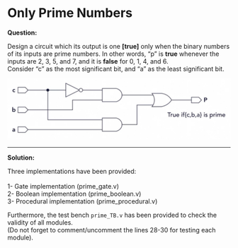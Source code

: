 # Only Prime Numbers


**Question:**

Design a circuit which its output is one **[true]** only when the binary numbers of its inputs are prime numbers. In other words, “p” is **true** whenever the inputs are 2, 3, 5, and 7, and it is **false** for 0, 1, 4, and 6.\
Consider “c” as the most significant bit, and “a” as the least significant bit. 



<img src="Verilog01.jpg">



---------------------------------------------------------------------------------------


**Solution:**

Three implementations have been provided:
\
\
1-	Gate implementation (prime_gate.v)
\
2-	Boolean implementation (prime_boolean.v)
\
3-	Procedural implementation (prime_procedural.v)

Furthermore, the test bench `prime_TB.v` has been provided to check the validity of all modules.
\
(Do not forget to comment/uncomment the lines 28-30 for testing each module).

